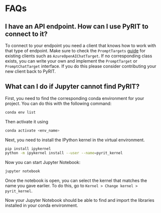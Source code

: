 # FAQs

## I have an API endpoint. How can I use PyRIT to connect to it?

To connect to your endpoint you need a client that knows how to work with that type of endpoint.
Make sure to check the `PromptTargets` [guide](./code/targets/prompt_targets.ipynb) for existing clients such as `AzureOpenAIChatTarget`.
If no corresponding class exists, you can write your own and implement the `PromptTarget` or `PromptChatTarget` interface.
If you do this please consider contributing your new client back to PyRIT.

## What can I do if Jupyter cannot find PyRIT?

First, you need to find the corresponding conda environment for your project.
You can do this with the following command:

```bash
conda env list
```

Then activate it using

```bash
conda activate <env_name>
```

Next, you need to install the IPython kernel in the virtual environment.

```bash
pip install ipykernel
python -m ipykernel install --user --name=pyrit_kernel
```

Now you can start Jupyter Notebook:

```bash
jupyter notebook
```

Once the notebook is open, you can select the kernel that matches the name you gave earlier.
To do this, go to `Kernel > Change kernel > pyrit_kernel`.

Now your Jupyter Notebook should be able to find and import the libraries installed in your conda environment.
